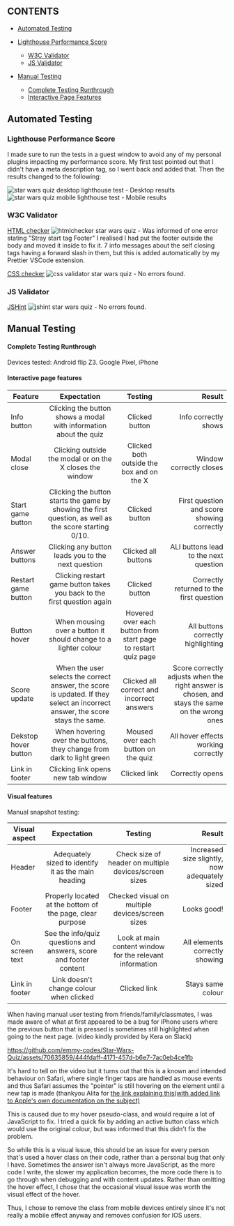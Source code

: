 ## CONTENTS

* [Automated Testing](#automated-testing)
* [Lighthouse Performance Score](#lighthouse-performance-score)
  * [W3C Validator](#w3c-validator)
  * [JS Validator](#js-validator)

* [Manual Testing](#manual-testing)
  * [Complete Testing Runthrough](#complete-testing-runthrough)
  * [Interactive Page Features](#interactive-page-features)



## Automated Testing

### Lighthouse Performance Score

I made sure to run the tests in a guest window to avoid any of my personal plugins impacting my performance score. My first test pointed out that I didn't have a meta description tag, so I went back and added that. Then the results changed to the following:

![star wars quiz desktop lighthouse test](https://github.com/emmy-codes/Star-Wars-Quiz/assets/70635859/036312cc-778b-44c3-a9ba-e1a14e9389cf) - Desktop results
![star wars quiz mobile lighthouse test](https://github.com/emmy-codes/Star-Wars-Quiz/assets/70635859/6c3bf495-b9cb-435b-a57a-d5218605d19d) - Mobile results


### W3C Validator

[HTML checker](https://validator.w3.org/nu/?doc=https%3A%2F%2Femmy-codes.github.io%2FStar-Wars-Quiz%2F) ![htmlchecker star wars quiz](https://github.com/emmy-codes/Star-Wars-Quiz/assets/70635859/3f6766bf-8a1c-4664-87be-d79421028e2f) - Was informed of one error stating "Stray start tag Footer" I realised I had put the footer outside the body and moved it inside to fix it. 7 info messages about the self closing tags having a forward slash in them, but this is added automatically by my Prettier VSCode extension.

[CSS checker](https://jigsaw.w3.org/css-validator/validator?uri=https%3A%2F%2Femmy-codes.github.io%2FStar-Wars-Quiz%2F&profile=css3svg&usermedium=all&warning=1&vextwarning=&lang=en) ![css validator star wars quiz](https://github.com/emmy-codes/Star-Wars-Quiz/assets/70635859/a34e0a94-0b02-4b65-93fa-72d7b17d19ef) - No errors found. 

### JS Validator

[JSHint](https://jshint.com/) ![jshint star wars quiz](https://github.com/emmy-codes/Star-Wars-Quiz/assets/70635859/aa16a395-b6d6-4a83-ad32-13a2c685bdad) - No errors found.

## Manual Testing

#### Complete Testing Runthrough

Devices tested: Android flip Z3. Google Pixel, iPhone

#### Interactive page features

| Feature  | Expectation | Testing | Result |
| -------- | :---------: | :-----: | -----: |
| Info button | Clicking the button shows a modal with information about the quiz | Clicked button | Info correctly shows
| Modal close | Clicking outside the modal or on the X closes the window | Clicked both outside the box and on the X | Window correctly closes |
| Start game button | Clicking the button starts the game by showing the first question, as well as the score starting 0/10. | Clicked button | First question and score showing correctly |
| Answer buttons | Clicking any button leads you to the next question | Clicked all buttons | ALl buttons lead to the next question |
| Restart game button | Clicking restart game button takes you back to the first question again | Clicked button | Correctly returned to the first question |
| Button hover | When mousing over a button it should change to a lighter colour | Hovered over each button from start page to restart quiz page | All buttons correctly highlighting |
| Score update | When the user selects the correct answer, the score is updated. If they select an incorrect answer, the score stays the same. | Clicked all correct and incorrect answers | Score correctly adjusts when the right answer is chosen, and stays the same on the wrong ones |
| Dekstop hover button | When hovering over the buttons, they change from dark to light green | Moused over each button on the quiz | All hover effects working correctly |
| Link in footer | Clicking link opens new tab window | Clicked link | Correctly opens |

#### Visual features

Manual snapshot testing:

| Visual aspect  | Expectation | Testing | Result |
| -------------- | :---------: | :-----: | -----: |
| Header | Adequately sized to identify it as the main heading | Check size of header on multiple devices/screen sizes | Increased size slightly, now adequately sized |
| Footer | Properly located at the bottom of the page, clear purpose | Checked visual on multiple devices/screen sizes | Looks good! |
| On screen text | See the info/quiz questions and answers, score and footer content | Look at main content window for the relevant information | All elements correctly showing |
| Link in footer | Link doesn't change colour when clicked | Clicked link | Stays same colour |

When having manual user testing from friends/family/classmates, I was made aware of what at first appeared to be a bug for iPhone users where the previous button that is pressed is sometimes still highlighted when going to the next page. (video kindly provided by Kera on Slack)

https://github.com/emmy-codes/Star-Wars-Quiz/assets/70635859/444fdaff-4171-457d-b6e7-7ac0eb4ce1fb

It's hard to tell on the video but it turns out that this is a known and intended behaviour on Safari, where single finger taps are handled as mouse events and thus Safari assumes the "pointer" is still hovering on the element until a new tap is made (thankyou Alita for [the link explaining this(with added link to Apple's own documentation on the subject)](https://stackoverflow.com/questions/47802530/a-click-in-ios-safari-triggers-a-hover-state-on-element-underneath-where-you-t/48189857#48189857)

This is caused due to my hover pseudo-class, and would require a lot of JavaScript to fix. I tried a quick fix by adding an active button class which would use the original colour, but was informed that this didn't fix the problem.

So while this is a visual issue, this should be an issue for every person that's used a hover class on their code, rather than a personal bug that only I have. Sometimes the answer isn't always more JavaScript, as the more code I write, the slower my application becomes, the more code there is to go through when debugging and with content updates. Rather than omitting the hover effect, I chose that the occasional visual issue was worth the visual effect of the hover.

Thus, I chose to remove the class from mobile devices entirely since it's not really a mobile effect anyway and removes confusion for IOS users.
